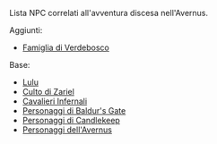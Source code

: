Lista NPC correlati all'avventura discesa nell'Avernus.

Aggiunti:
- [Famiglia di Verdebosco](/star/npc/misc#famiglia-di-verdebosco)

Base:
- [Lulu](/star/npc/avernus#lulu)
- [Culto di Zariel](/star/npc/evil#culto-di-zariel)
- [Cavalieri Infernali](/star/npc/elturel#cavalieri-infernali)
- [Personaggi di Baldur's Gate](/star/npc/baldursgate)
- [Personaggi di Candlekeep](/star/npc/misc#candlekeep)
- [Personaggi dell'Avernus](/star/npc/avernus)